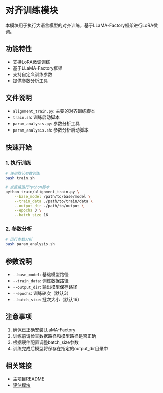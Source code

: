 # 对齐训练模块

本模块用于执行大语言模型的对齐训练，基于LLaMA-Factory框架进行LoRA微调。

## 功能特性

- 支持LoRA微调训练
- 基于LLaMA-Factory框架
- 支持自定义训练参数
- 提供参数分析工具

## 文件说明

- `alignment_train.py`: 主要的对齐训练脚本
- `train.sh`: 训练启动脚本
- `param_analysis.py`: 参数分析工具
- `param_analysis.sh`: 参数分析启动脚本

## 快速开始

### 1. 执行训练

```bash
# 使用默认参数训练
bash train.sh

# 或直接运行Python脚本
python train/alignment_train.py \
    --base_model /path/to/base/model \
    --train_data ./path/to/train/data \
    --output_dir ./path/to/output \
    --epochs 3 \
    --batch_size 16
```

### 2. 参数分析

```bash
# 运行参数分析
bash param_analysis.sh
```

## 参数说明

- `--base_model`: 基础模型路径
- `--train_data`: 训练数据路径
- `--output_dir`: 输出模型保存路径
- `--epochs`: 训练轮次（默认3）
- `--batch_size`: 批次大小（默认16）

## 注意事项

1. 确保已正确安装LLaMA-Factory
2. 训练前请检查数据路径和模型路径是否正确
3. 根据硬件配置调整batch_size参数
4. 训练完成后模型将保存在指定的output_dir目录中

## 相关链接

- [主项目README](../README.md)
- [评估模块](../evaluation/README.md)
